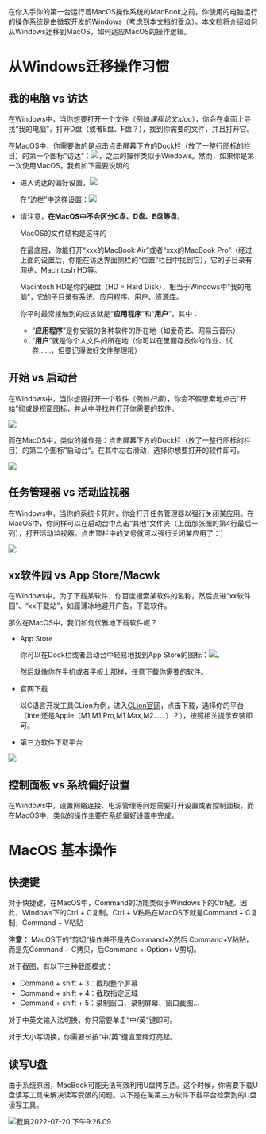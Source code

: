 在你入手你的第一台运行着MacOS操作系统的MacBook之前，你使用的电脑运行的操作系统是由微软开发的Windows（考虑到本文档的受众）。本文档将介绍如何从Windows迁移到MacOS，如何适应MacOS的操作逻辑。

# 从Windows迁移操作习惯

## 我的电脑 vs 访达

在Windows中，当你想要打开一个文件（例如*课程论文.doc*），你会在桌面上寻找“我的电脑”，打开D盘（或者E盘、F盘？），找到你需要的文件，并且打开它。

在MacOS中，你需要做的是点击点击屏幕下方的Dock栏（放了一整行图标的栏目）的第一个图标”访达“：![](https://tva1.sinaimg.cn/large/e6c9d24egy1h4dcf22l7zj201s01qgld.jpg)，之后的操作类似于Windows。然而，如果你是第一次使用MacOS，我有如下需要说明的：

* 进入访达的偏好设置，![](https://tva1.sinaimg.cn/large/e6c9d24egy1h4dcj7f7opj214y0u0wjq.jpg)

  在“边栏”中这样设置：![](https://tva1.sinaimg.cn/large/e6c9d24egy1h4dclwdykkj20r61cuwhe.jpg)

* 请注意，**在MacOS中不会区分C盘、D盘、E盘等盘**。

  MacOS的文件结构是这样的：

  在最底层，你能打开“xxx的MacBook Air”或者“xxx的MacBook Pro”（经过上面的设置后，你能在访达界面侧栏的“位置”栏目中找到它），它的子目录有网络、Macintosh HD等。

  Macintosh HD是你的硬盘（HD = Hard Disk），相当于Windows中“我的电脑”，它的子目录有系统、应用程序、用户、资源库。

  你平时最常接触到的应该就是“**应用程序**”和“**用户**”，其中：

  * “**应用程序**”是你安装的各种软件的所在地（如爱奇艺、网易云音乐）
  * “**用户**”就是你个人文件的所在地（你可以在里面存放你的作业、试卷......，但要记得做好文件整理哦）

## 开始 vs 启动台

在Windows中，当你想要打开一个软件（例如*扫雷*），你会不假思索地点击“开始”抑或是视窗图标，并从中寻找并打开你需要的软件。

![](https://lh3.googleusercontent.com/-Ha3saq8OFts/YZMEemOcCwI/AAAAAAAAf_E/doZFnqHFfcsdPB3KOQulsH7cVSz6zv5mACEwYBhgLKtMDABHVOhz0Yv1aeBYkerQCB_m-YeLyTFOl3JarAk7ZvmmbmTWvUt9Yo5rcaOx8EetpKoEL5zdi6suJqUPqAMnxCNuWFELSyYPq9TGqd1jnPKxLLCNEoDi-ct7BqNP-qrbr-_RAl4PoEh475JURNwrog8TvSNIAwgKm8fv1N7Y0r_6nG4wQkDL6C8yGOReu2_Ysux0VBDtLMOjJWsbF9oOg8knIx0aNUu7iH9x6OAe5nc8qRJ9JAfDdFJmfsyBLbmby05oQAwRcYF061FhRQc169j-3E3ddF3CAISoZaxsVDG9lFLs98mBoKFMmsRq6iJFORCnOlZ4IsGocFYnRrZdUe-I4bTCtkcQ9hyQN2aHc_JtkDgLTnMCjw2C-kmdV5lhmq6SURgSQhsiwskhB0jsfLSu6fKpSmvjKtAimgTsvdxHIumJhgyKx-3RFlngT5244xJqqroLbFRwtwF6y_J_UJd60TlpZ9rUuI2n6rMQ6gXfesIgyHREDRQh69fCGUlcpsq2rkfglCulysq_MpkoHq7kYDJJ8xPwL3fJFE5QV81NicQe3qg9AZ13NyW4zD5VEu6yFe7b5GAzmw1OvfPHjCTW3Oj-ksy5LpuID3J49jsi5z10wzPrNjAY/s0/U2uICCilcH0LykMXgkc1PAKE9EA.png)

而在MacOS中，类似的操作是：点击屏幕下方的Dock栏（放了一整行图标的栏目）的第二个图标”启动台“。在其中左右滑动，选择你想要打开的软件即可。

![](https://tva1.sinaimg.cn/large/e6c9d24egy1h4dcb1p118j21c00u0n2q.jpg)

## 任务管理器 vs 活动监视器

在Windows中，当你的系统卡死时，你会打开任务管理器以强行关闭某应用。在MacOS中，你同样可以在启动台中点击“其他”文件夹（上面那张图的第4行最后一列），打开活动监视器。点击顶栏中的叉号就可以强行关闭某应用了：）

![](https://tva1.sinaimg.cn/large/e6c9d24egy1h4dd3ffl7ij219u0u0gq2.jpg)

## xx软件园 vs App Store/Macwk

在Windows中，为了下载某软件，你百度搜索某软件的名称，然后点进“xx软件园”、“xx下载站”，如履薄冰地避开广告，下载软件。

那么在MacOS中，我们如何优雅地下载软件呢？

* App Store

  你可以在Dock栏或者启动台中轻易地找到App Store的图标：![](https://tva1.sinaimg.cn/large/e6c9d24egy1h4dd8jojf7j201o01ma9t.jpg)。

  然后就像你在手机或者平板上那样，任意下载你需要的软件。

* 官网下载

  以C语言开发工具CLion为例，进入[CLion官网](https://www.jetbrains.com/zh-cn/clion/)，点击下载，选择你的平台（Intel还是Apple（M1,M1 Pro,M1 Max,M2......）？），按照相关提示安装即可。

* 第三方软件下载平台

![](https://tva1.sinaimg.cn/large/e6c9d24egy1h4dde9r3gcj210r0u0dj5.jpg)

## 控制面板 vs 系统偏好设置

在Windows中，设置网络连接、电源管理等问题需要打开设置或者控制面板，而在MacOS中，类似的操作主要在系统偏好设置中完成。

# MacOS 基本操作

## 快捷键

对于快捷键，在MacOS中，Command的功能类似于Windows下的Ctrl键。因此，Windows下的Ctrl + C复制，Ctrl + V粘贴在MacOS下就是Command + C复制，Command + V粘贴

**注意：** MacOS下的“剪切”操作并不是先Command+X然后 Command+V粘贴，而是先Command + C拷贝，后Command + Option+ V剪切。

对于截图，有以下三种截图模式：

* Command + shift + 3：截取整个屏幕
* Command + shift + 4：截取指定区域
* Command + shift + 5：录制窗口、录制屏幕、窗口截图...

对于中英文输入法切换，你只需要单击“中/英”键即可。

对于大小写切换，你需要长按“中/英”键直至绿灯亮起。

## 读写U盘

由于系统原因，MacBook可能无法有效利用U盘拷东西。这个时候，你需要下载U盘读写工具来解决读写受限的问题。以下是在某第三方软件下载平台检索到的U盘读写工具。

![截屏2022-07-20 下午9.26.09](https://tva1.sinaimg.cn/large/e6c9d24egy1h4dpny9ilsj21c00u0ael.jpg)